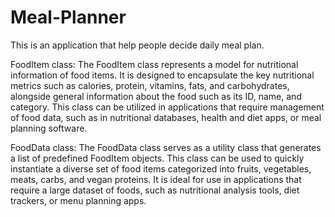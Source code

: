 # Meal-Planner
This is an application that help people decide daily meal plan.

FoodItem class:
The FoodItem class represents a model for nutritional information of food items. It is designed to encapsulate the key nutritional metrics such as calories, protein, vitamins, fats, and carbohydrates, alongside general information about the food such as its ID, name, and category. This class can be utilized in applications that require management of food data, such as in nutritional databases, health and diet apps, or meal planning software.

FoodData class:
The FoodData class serves as a utility class that generates a list of predefined FoodItem objects. This class can be used to quickly instantiate a diverse set of food items categorized into fruits, vegetables, meats, carbs, and vegan proteins. It is ideal for use in applications that require a large dataset of foods, such as nutritional analysis tools, diet trackers, or menu planning apps.